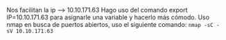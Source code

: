 Nos facilitan la ip --> 10.10.171.63
Hago uso del comando export IP=10.10.171.63 para asignarle una variable y hacerlo más cómodo.
Uso nmap en busca de puertos abiertos, uso el siguiente comando: 
`nmap -sC -sV 10.10.171.63`
